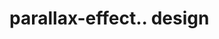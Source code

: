 # parallax-effect.. design                                                                                                                                                     

